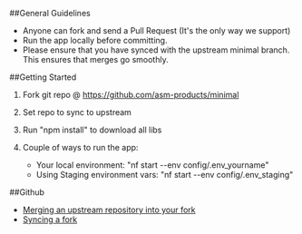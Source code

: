 ##General Guidelines

* Anyone can fork and send a Pull Request (It's the only way we support)
* Run the app locally before committing.
* Please ensure that you have synced with the upstream minimal branch. This ensures that merges go smoothly.

##Getting Started

1. Fork git repo @ https://github.com/asm-products/minimal

2. Set repo to sync to upstream

3. Run "npm install" to download all libs

4. Couple of ways to run the app:
    * Your local environment: "nf start --env config/.env_yourname"
    * Using Staging environment vars: "nf start --env config/.env_staging"

##Github

* [Merging an upstream repository into your fork](https://help.github.com/articles/merging-an-upstream-repository-into-your-fork/)
* [Syncing a fork](https://help.github.com/articles/syncing-a-fork/)